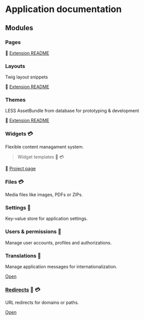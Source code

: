 # Application documentation

## Modules

### Pages

:blue_book: [Extension README](https://github.com/dmstr/yii2-pages-module/blob/master/README.md)

### Layouts

Twig layout snippets

:blue_book: [Extension README](https://github.com/dmstr/yii2-prototype-module/blob/master/README.md)

### Themes

LESS AssetBundle from database for prototyping & development

:blue_book: [Extension README](https://github.com/dmstr/yii2-prototype-module/blob/master/README.md)

### Widgets :credit_card:

Flexible content managament system.

> Widget templates :construction_worker: :credit_card: 

:blue_book: [Project page](https://git.hrzg.de/hrzg/yii2-widgets2-module)

### Files :credit_card:

Media files like images, PDFs or ZIPs.

### Settings :construction_worker:

Key-value store for application settings.

### Users & permissions :construction_worker:

Manage user accounts, profiles and authorizations.

### Translations :construction_worker:

Manage application messages for internationalization.

[Open](/translatemanager)

### [Redirects](module-redirects.md) :construction_worker: :credit_card: 

URL redirects for domains or paths.

[Open](/redirects)